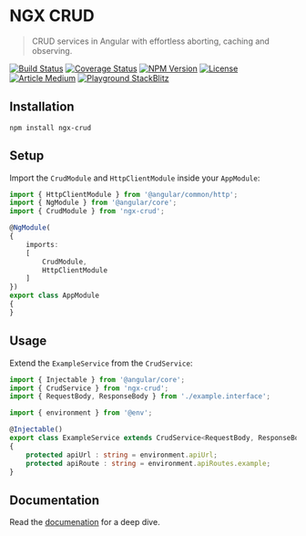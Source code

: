 NGX CRUD
========

> CRUD services in Angular with effortless aborting, caching and observing.

[![Build Status](https://img.shields.io/github/workflow/status/redaxmedia/ngx-crud/ci.svg)](https://github.com/redaxmedia/ngx-crud/actions?query=workflow:ci)
[![Coverage Status](https://coveralls.io/repos/github/redaxmedia/ngx-crud/badge.svg)](https://coveralls.io/github/redaxmedia/ngx-crud)
[![NPM Version](https://img.shields.io/npm/v/ngx-crud.svg)](https://npmjs.com/package/ngx-crud)
[![License](https://img.shields.io/npm/l/ngx-crud.svg)](https://npmjs.com/package/ngx-crud)
[![Article Medium](https://img.shields.io/badge/article-medium-0088cc.svg)](https://medium.com/@redaxmedia/crud-services-in-angular-with-effortless-aborting-and-caching-d92078967643)
[![Playground StackBlitz](https://img.shields.io/badge/playground-stackblitz-0088cc.svg)](https://stackblitz.com/github/redaxmedia/ngx-crud-playground)


Installation
------------

```
npm install ngx-crud
```


Setup
-----

Import the `CrudModule` and `HttpClientModule` inside your `AppModule`:

```typescript
import { HttpClientModule } from '@angular/common/http';
import { NgModule } from '@angular/core';
import { CrudModule } from 'ngx-crud';

@NgModule(
{
	imports:
	[
		CrudModule,
		HttpClientModule
	]
})
export class AppModule
{
}
```


Usage
-----

Extend the `ExampleService` from the `CrudService`:

```typescript
import { Injectable } from '@angular/core';
import { CrudService } from 'ngx-crud';
import { RequestBody, ResponseBody } from './example.interface';

import { environment } from '@env';

@Injectable()
export class ExampleService extends CrudService<RequestBody, ResponseBody>
{
	protected apiUrl : string = environment.apiUrl;
	protected apiRoute : string = environment.apiRoutes.example;
}
```


Documentation
-------------

Read the [documenation](https://redaxmedia.gitbook.io/ngx-crud) for a deep dive.
